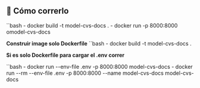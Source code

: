 ## 🚀 Cómo correrlo


``bash
    - docker build -t model-cvs-docs .
    - docker run -p 8000:8000 omodel-cvs-docs


**Construir image solo Dockerfile**
``bash
    - docker build -t model-cvs-docs .

**Si es solo Dockerfile para cargar el .env correr**

``bash
    - docker run --env-file .env -p 8000:8000 model-cvs-docs
    - docker run --rm --env-file .env -p 8000:8000 --name model-cvs-docs model-cvs-docs
